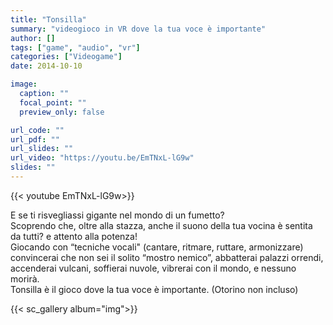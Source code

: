 ```yaml
---
title: "Tonsilla"
summary: "videogioco in VR dove la tua voce è importante"
author: []
tags: ["game", "audio", "vr"]
categories: ["Videogame"]
date: 2014-10-10

image:
  caption: ""
  focal_point: ""
  preview_only: false

url_code: ""
url_pdf: ""
url_slides: ""
url_video: "https://youtu.be/EmTNxL-lG9w"
slides: ""
---
```


{{< youtube EmTNxL-lG9w>}}

E se ti risvegliassi gigante nel mondo di un fumetto?  
Scoprendo che, oltre alla stazza, anche il suono della tua vocina è sentita da tutti? e attento alla potenza!  
Giocando con “tecniche vocali" (cantare, ritmare, ruttare, armonizzare) convincerai che non sei il solito “mostro nemico”, abbatterai palazzi orrendi, accenderai vulcani, soffierai nuvole, vibrerai con il mondo, e nessuno morirà.  
Tonsilla è il gioco dove la tua voce è importante.
(Otorino non incluso)

{{< sc_gallery album="img">}}